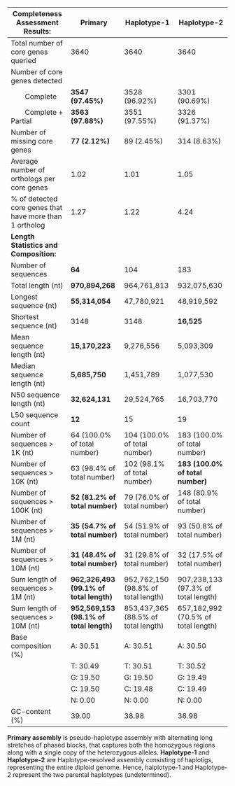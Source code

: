 

| **Completeness Assessment Results:**                    |   Primary                            | Haplotype-1 | Haplotype-2 |
|---------------------------------------------------------|---------------------------------------|------------|-------------|
| Total number of core genes queried                      | 3640                                  |3640 | 3640 |
| Number of core genes detected                           |                                       | | |
|   Complete                                              | **3547 (97.45%)**                         |  3528 (96.92%)|	3301 (90.69%)|
|   Complete + Partial                                    | **3563 (97.88%)**                         |3551 (97.55%) |3326 (91.37%)|
| Number of missing core genes                            | **77 (2.12%)**                            | 89 (2.45%)	 | 314 (8.63%) |
| Average number of orthologs per core genes              | 1.02                                  | 1.01 |1.05 | 
| % of detected core genes that have more than 1 ortholog | 1.27                                  |1.22| 4.24 |
| **Length Statistics and Composition:**                  |                                       | 
| Number of sequences                                     | **64**                                    |	104 |183 |
| Total length (nt)                                       | **970,894,268**                             | 964,761,813 |932,075,630 |
| Longest sequence (nt)                                   | **55,314,054**                              |47,780,921 |48,919,592 |
| Shortest sequence (nt)                                  | 3148                                  | 3148 |**16,525** |
| Mean sequence length (nt)                               | **15,170,223**                              |9,276,556 |5,093,309|
| Median sequence length (nt)                             | **5,685,750**                             |1,451,789 |1,077,530 |
| N50 sequence length (nt)                                | **32,624,131**                              |29,524,765 |16,703,770 |
| L50 sequence count                                      | **12**                                    |15 |19 |
| Number of sequences > 1K (nt)                           | 64 (100.0% of total number)           |104 (100.0% of total number)|183 (100.0% of total number)|
| Number of sequences > 10K (nt)                          | 63 (98.4% of total number)            | 102 (98.1% of total number) |**183 (100.0% of total number)**|
| Number of sequences > 100K (nt)                         | **52 (81.2% of total number)**            |79 (76.0% of total number) | 148 (80.9% of total number)|
| Number of sequences > 1M (nt)                           | **35 (54.7% of total number)**            | 	54 (51.9% of total number) |93 (50.8% of total number)|
| Number of sequences > 10M (nt)                          | **31 (48.4% of total number)**            | 31 (29.8% of total number) |32 (17.5% of total number)|
| Sum length of sequences > 1M (nt)           | **962,326,493 (99.1% of total length)**|952,762,150 (98.8% of total length)| 907,238,133 (97.3% of total length)|
| Sum length of sequences > 10M (nt)          | **952,569,153 (98.1% of total length)** | 853,437,365 (88.5% of total length)|657,182,992 (70.5% of total length)|
| Base composition (%)                                    | A: 30.51                              |A: 30.51|A: 30.50|
|                                                         | T: 30.49                              |T: 30.51|T: 30.52|
|                                                         | G: 19.50                              |G: 19.50|G: 19.49|
|                                                         | C: 19.50                              |C: 19.48|C: 19.49|
|                                                         | N: 0.00        |N: 0.00 |N: 0.00 |    
| GC-content (%)                                          | 39.00          | 38.98| 38.98 |                      


**Primary assembly** is pseudo-haplotype assembly with alternating long stretches of phased blocks, that captures both the homozygous regions along with a single copy of the heterozygous alleles. **Haplotype-1** and **Haplotype-2** are Haplotype-resolved assembly consisting of haplotigs, representing the entire diploid genome. Hence, halplotype-1 and Haplotype-2 represent the two parental haplotypes (undetermined).
